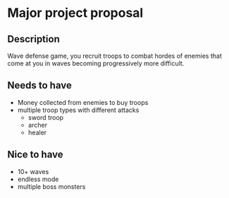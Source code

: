 # Major project proposal

## Description
Wave defense game, you recruit troops to combat hordes of enemies that come at you in waves becoming progressively more difficult.

## Needs to have
- Money collected from enemies to buy troops
- multiple troop types with different attacks
  - sword troop
  - archer
  - healer


## Nice to have
- 10+ waves
- endless mode
- multiple boss monsters
